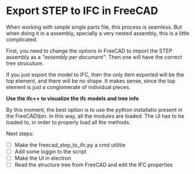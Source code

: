 # Export STEP to IFC in FreeCAD

When working with simple single parts file, this process is seamless.
But when doing it in a assembly, specially a very nested assembly, this
is a little complicated.

First, you need to change the options in FreeCAD to import the STEP assembly
as a *"assembly per document"*. Then one will have the correct tree strucuture.

If you just export the model to IFC, then the only item exported will be the
top element, and there will be no shape. 
It makes sense, since the top element is just a conglomerate of individual
pieces.

**Use the ifc++ to visualize the ifc models and tree info**

By this moment, the best option is to use the python installatio present in the FreeCAD\bin.
In this way, all the modules are loaded. The UI has to be loaded to, in order to properly load all the methods.

Next steps:

- [ ] Make the freecad_step_to_ifc.py a cmd utilitie
- [ ] Add some loggin to the script
- [ ] Make the UI in electron
- [ ] Read the structure tree from FreeCAD and edit the IFC properties